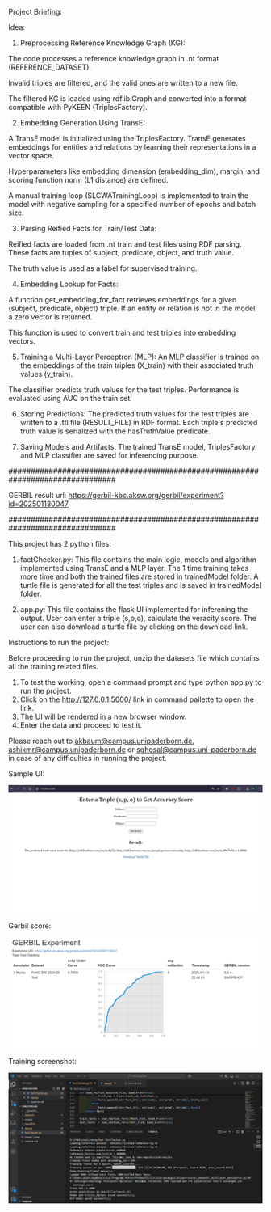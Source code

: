 Project Briefing:

Idea:

1. Preprocessing Reference Knowledge Graph (KG):

The code processes a reference knowledge graph in .nt format (REFERENCE_DATASET).

Invalid triples are filtered, and the valid ones are written to a new file.

The filtered KG is loaded using rdflib.Graph and converted into a format compatible with PyKEEN (TriplesFactory).

2. Embedding Generation Using TransE:

A TransE model is initialized using the TriplesFactory. TransE generates embeddings for entities and relations by learning their representations in a vector space.

Hyperparameters like embedding dimension (embedding_dim), margin, and scoring function norm (L1 distance) are defined.

A manual training loop (SLCWATrainingLoop) is implemented to train the model with negative sampling for a specified number of epochs and batch size.

3. Parsing Reified Facts for Train/Test Data:

Reified facts are loaded from .nt train and test files using RDF parsing. These facts are tuples of subject, predicate, object, and truth value.

The truth value is used as a label for supervised training.

4. Embedding Lookup for Facts:

A function get_embedding_for_fact retrieves embeddings for a given (subject, predicate, object) triple. If an entity or relation is not in the model, a zero vector is returned.

This function is used to convert train and test triples into embedding vectors.

5. Training a Multi-Layer Perceptron (MLP):
An MLP classifier is trained on the embeddings of the train triples (X_train) with their associated truth values (y_train).

The classifier predicts truth values for the test triples. Performance is evaluated using AUC on the train set.

6. Storing Predictions:
The predicted truth values for the test triples are written to a .ttl file (RESULT_FILE) in RDF format.
Each triple's predicted truth value is serialized with the hasTruthValue predicate.

7. Saving Models and Artifacts:
The trained TransE model, TriplesFactory, and MLP classifier are saved for inferencing purpose.

################################################################################

GERBIL result url: https://gerbil-kbc.aksw.org/gerbil/experiment?id=202501130047

################################################################################

This project has 2 python files:

1. factChecker.py: This file contains the main logic, models and algorithm implemented using TransE and a MLP layer. The 1 time training takes more time and both the trained files are stored in trainedModel folder. A turtle file is generated for all the test triples and is saved in trainedModel folder. 

2. app.py: This file contains the flask UI implemented for inferening the output. User can enter a triple (s,p,o), calculate the veracity score. The user can also download a turtle file by clicking on the download link. 

Instructions to run the project:

Before proceeding to run the project, unzip the datasets file which contains all the training related files.

1. To test the working, open a command prompt and type python app.py to run the project.
2. Click on the http://127.0.0.1:5000/ link in command pallette to open the link. 
3. The UI will be rendered in a new browser window. 
4. Enter the data and proceed to test it. 

Please reach out to akbaum@campus.unipaderborn.de, ashikmr@campus.unipaderborn.de or sghosal@campus.uni-paderborn.de in case of any difficulties in running the project.

Sample UI:

![alt text](image-1.png)

Gerbil score:

![alt text](image-2.png)

Training screenshot:

![alt text](<Screenshot 2025-01-08 230743.png>)
